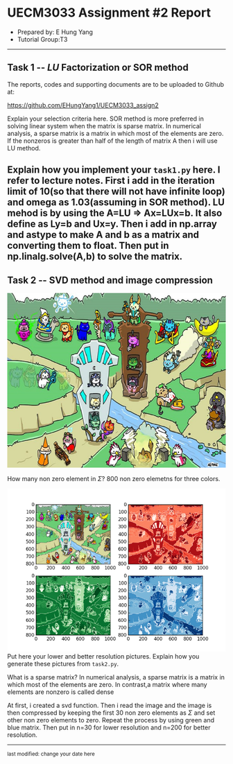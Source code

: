 UECM3033 Assignment #2 Report
========================================================

- Prepared by: E Hung Yang
- Tutorial Group:T3

--------------------------------------------------------

## Task 1 --  $LU$ Factorization or SOR method

The reports, codes and supporting documents are to be uploaded to Github at: 

https://github.com/EHungYang1/UECM3033_assign2

Explain your selection criteria here.
SOR method is more preferred in solving linear system when the matrix is sparse matrix. In numerical analysis, a sparse matrix is a matrix in which most of the elements are zero. If the nonzeros is greater than half of the length of matrix A then i will use LU method. 

Explain how you implement your `task1.py` here.
I refer to lecture notes. First i add in the iteration limit of 10(so that there will not have infinite loop) and omega as 1.03(assuming in SOR method). LU mehod is by using the A=LU => Ax=LUx=b. It also define as Ly=b and Ux=y. Then i add in np.array and astype to make A and b as a matrix and converting them to float. Then put in np.linalg.solve(A,b) to solve the matrix. 
---------------------------------------------------------

## Task 2 -- SVD method and image compression

<p><img alt="image.jpg" src="image.jpg"></p>



How many non zero element in $\Sigma$?
800 non zero elemetns for three colors.

![image_30.png](image_30.png)
Put here your lower and better resolution pictures. Explain how you generate
these pictures from `task2.py`.

What is a sparse matrix?
In numerical analysis, a sparse matrix is a matrix in which most of the elements are zero. In contrast,a matrix where many elements are nonzero is called dense

At first, i created a svd function. Then i read the image and the image is then compressed by keeping the first 30 non zero elements as $\Sigma$ and set other non zero elements to zero. Repeat the process by using green and blue matrix. Then put in n=30 for lower resolution and n=200 for better resolution.

-----------------------------------

<sup>last modified: change your date here</sup>
